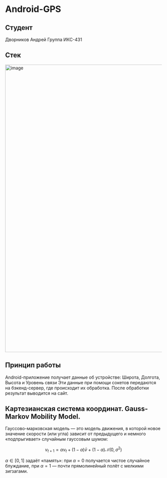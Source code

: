 # Android-GPS
## Студент
Дворников Андрей
Группа ИКС-431

## Стек
<img width="1152" height="922" alt="image" src="https://github.com/user-attachments/assets/7a85ee96-ba04-4303-8734-812155dda6ba" />

## Принцип работы
Android-приложение получает данные об устройстве: Широта, Долгота, Высота и Уровень связи
Эти данные при помощи сокетов передаются на бэкенд-сервер, где происходит их обработка. После обработки результат выводится на сайт.

## Картезианская система координат. Gauss-Markov Mobility Model.

Гауссово-марковская модель — это модель движения, в которой новое значение скорости (или угла) зависит от предыдущего и немного «подпрыгивает» случайным гауссовым шумом:

$$
v_{t+1} = \alpha v_t + (1-\alpha)\bar{v} + (1-\alpha)\mathcal{N}(0,\sigma^2)
$$

$\alpha \in [0,1]$ задаёт «память»: при $\alpha=0$ получается чистое случайное блуждание, при $\alpha=1$ — почти прямолинейный полёт с мелкими зигзагами.
